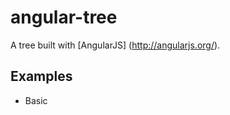 angular-tree
=============

A tree built with [AngularJS] (http://angularjs.org/).

Examples
----------

* Basic
